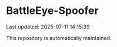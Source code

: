 # BattleEye-Spoofer

Last updated: 2025-07-11 14:15:39

This repository is automatically maintained.

